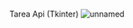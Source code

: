 Tarea Api (Tkinter)
![unnamed](https://github.com/user-attachments/assets/35ed5c95-b99c-4955-93a2-bb8dc6c9f264)
